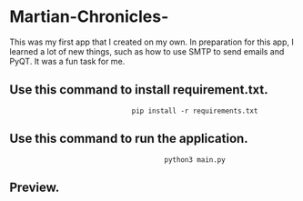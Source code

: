 # Martian-Chronicles-
This was my first app that I created on my own. In preparation for this app, I learned a lot of new things, such as how to use SMTP to send emails and PyQT. It was a fun task for me.



## Use this command to install requirement.txt.
                                  pip install -r requirements.txt
                                  
## Use this command to run the application.
                                          python3 main.py
                                         
## Preview.
